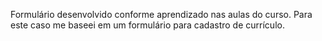 Formulário desenvolvido conforme aprendizado nas aulas do curso. Para este caso me baseei em um formulário para cadastro de currículo.
